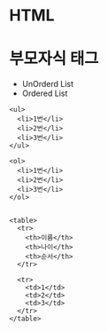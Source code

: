 # HTML 



# 부모자식 태그
- UnOrderd List
- Ordered List
```
<ul>
  <li>1번</li>
  <li>2번</li>
  <li>3번</li>
</ul>

<ol>
  <li>1번</li>
  <li>2번</li>
  <li>3번</li>
</ol>


<table>
  <tr>
    <th>이름</th>
    <th>나이</th>
    <th>순서</th>
  </tr>
  
  <tr>
    <td>1</td>
    <td>2</td>
    <td>3</td>
  </tr>
</table>

```
